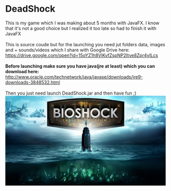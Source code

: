 # DeadShock
This is my game which I was making about 5 months with JavaFX. I know that it's not a good choice but I realized it too late so had to finish it with JavaFX <br><br>
This is source coude but for the launching you need jut folders data, images and + sounds/videos which I share with Google Drive here:<br>
https://drive.google.com/open?id=15oYZ1h8VlKvfZspNP2Itve8Zpr4yILcs <br> <br>
<strong> Before launching make sure you have java(jre at least) which you can download here: </strong> <br>
http://www.oracle.com/technetwork/java/javase/downloads/jre9-downloads-3848532.html <br> <br>
Then you just need launch DeadShock.jar and then have fun ;) <br>
![alt text](https://github.com/Abhai2016/DeadShock/blob/master/images/backgrounds/cover.jpg)
